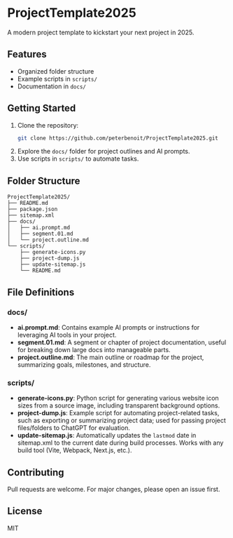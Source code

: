 # ProjectTemplate2025

A modern project template to kickstart your next project in 2025.

## Features

-   Organized folder structure
-   Example scripts in `scripts/`
-   Documentation in `docs/`

## Getting Started

1. Clone the repository:
    ```sh
    git clone https://github.com/peterbenoit/ProjectTemplate2025.git
    ```
2. Explore the `docs/` folder for project outlines and AI prompts.
3. Use scripts in `scripts/` to automate tasks.

## Folder Structure

```
ProjectTemplate2025/
├── README.md
├── package.json
├── sitemap.xml
├── docs/
│   ├── ai.prompt.md
│   ├── segment.01.md
│   └── project.outline.md
└── scripts/
    ├── generate-icons.py
    ├── project-dump.js
    ├── update-sitemap.js
    └── README.md
```

## File Definitions

### docs/

-   **ai.prompt.md**: Contains example AI prompts or instructions for leveraging AI tools in your project.
-   **segment.01.md**: A segment or chapter of project documentation, useful for breaking down large docs into manageable parts.
-   **project.outline.md**: The main outline or roadmap for the project, summarizing goals, milestones, and structure.

### scripts/

-   **generate-icons.py**: Python script for generating various website icon sizes from a source image, including transparent background options.
-   **project-dump.js**: Example script for automating project-related tasks, such as exporting or summarizing project data; used for passing project files/folders to ChatGPT for evaluation.
-   **update-sitemap.js**: Automatically updates the `lastmod` date in sitemap.xml to the current date during build processes. Works with any build tool (Vite, Webpack, Next.js, etc.).

## Contributing

Pull requests are welcome. For major changes, please open an issue first.

## License

MIT
